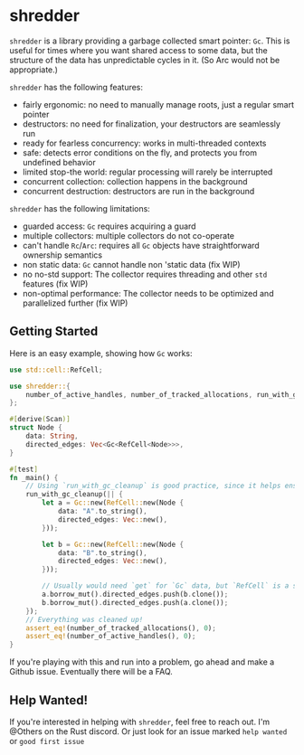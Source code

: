 shredder
========
`shredder` is a library providing a garbage collected smart pointer: `Gc`.
This is useful for times where you want shared access to some data, but the structure
of the data has unpredictable cycles in it. (So Arc would not be appropriate.)

`shredder` has the following features:
- fairly ergonomic: no need to manually manage roots, just a regular smart pointer
- destructors: no need for finalization, your destructors are seamlessly run
- ready for fearless concurrency: works in multi-threaded contexts
- safe: detects error conditions on the fly, and protects you from undefined behavior
- limited stop-the world: regular processing will rarely be interrupted
- concurrent collection: collection happens in the background
- concurrent destruction: destructors are run in the background

`shredder` has the following limitations:
- guarded access: `Gc` requires acquiring a guard 
- multiple collectors: multiple collectors do not co-operate
- can't handle `Rc`/`Arc`: requires all `Gc` objects have straightforward ownership semantics
- non static data: `Gc` cannot handle non 'static data (fix WIP)
- no no-std support: The collector requires threading and other `std` features (fix WIP)
- non-optimal performance: The collector needs to be optimized and parallelized further (fix WIP)

Getting Started
---------------
Here is an easy example, showing how `Gc` works:
```rust
use std::cell::RefCell;

use shredder::{
    number_of_active_handles, number_of_tracked_allocations, run_with_gc_cleanup, Gc, Scan,
};

#[derive(Scan)]
struct Node {
    data: String,
    directed_edges: Vec<Gc<RefCell<Node>>>,
}

#[test]
fn _main() {
    // Using `run_with_gc_cleanup` is good practice, since it helps ensure destructors are run
    run_with_gc_cleanup(|| {
        let a = Gc::new(RefCell::new(Node {
            data: "A".to_string(),
            directed_edges: Vec::new(),
        }));

        let b = Gc::new(RefCell::new(Node {
            data: "B".to_string(),
            directed_edges: Vec::new(),
        }));

        // Usually would need `get` for `Gc` data, but `RefCell` is a special case
        a.borrow_mut().directed_edges.push(b.clone());
        b.borrow_mut().directed_edges.push(a.clone());
    });
    // Everything was cleaned up!
    assert_eq!(number_of_tracked_allocations(), 0);
    assert_eq!(number_of_active_handles(), 0);
}
```

If you're playing with this and run into a problem, go ahead and make a Github issue. Eventually there will be a FAQ.

Help Wanted!
------------
If you're interested in helping with `shredder`, feel free to reach out.
I'm @Others on the Rust discord. Or just look for an issue marked `help wanted
` or `good first issue`
